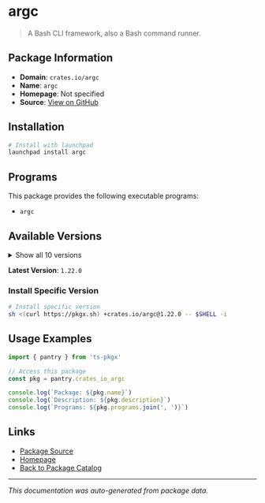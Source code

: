 # argc

> A Bash CLI framework, also a Bash command runner.

## Package Information

- **Domain**: `crates.io/argc`
- **Name**: `argc`
- **Homepage**: Not specified
- **Source**: [View on GitHub](https://github.com/pkgxdev/pantry/tree/main/projects/crates.io/argc/package.yml)

## Installation

```bash
# Install with launchpad
launchpad install argc
```

## Programs

This package provides the following executable programs:

- `argc`

## Available Versions

<details>
<summary>Show all 10 versions</summary>

- `1.22.0`, `1.21.1`, `1.21.0`, `1.20.1`, `1.20.0`
- `1.19.0`, `1.18.0`, `1.17.0`, `1.16.0`, `1.15.0`

</details>

**Latest Version**: `1.22.0`

### Install Specific Version

```bash
# Install specific version
sh <(curl https://pkgx.sh) +crates.io/argc@1.22.0 -- $SHELL -i
```

## Usage Examples

```typescript
import { pantry } from 'ts-pkgx'

// Access this package
const pkg = pantry.crates_io_argc

console.log(`Package: ${pkg.name}`)
console.log(`Description: ${pkg.description}`)
console.log(`Programs: ${pkg.programs.join(', ')}`)
```

## Links

- [Package Source](https://github.com/pkgxdev/pantry/tree/main/projects/crates.io/argc/package.yml)
- [Homepage](#)
- [Back to Package Catalog](../package-catalog.md)

---

*This documentation was auto-generated from package data.*
